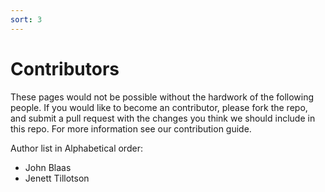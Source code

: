 ```yaml
---
sort: 3
---
```


# Contributors

These pages would not be possible without the hardwork of the following people. If you would like to become an contributor, please fork the repo, and submit a pull request with the changes you think we should include in this repo. For more information see our contribution guide.

Author list in Alphabetical order:

* John Blaas
* Jenett Tillotson

